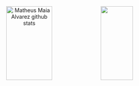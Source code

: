

<div align="center">  
  <img width="49%" height="195px" src="https://github-readme-stats.vercel.app/api?username=gabriels5g&show_icons=true&count_private=true&hide_border=true&title_color=00bfbf&icon_color=00bfbf&text_color=c9d1d9&bg_color=0d1117" alt="Matheus Maia Alvarez github stats" /> 
  <img width="41%" height="195px" src="https://github-readme-stats.vercel.app/api/top-langs/?username=gabriels5g&layout=compact&hide_border=true&title_color=00bfbf&text_color=00bfbf&bg_color=0d1117" />
</div> 

